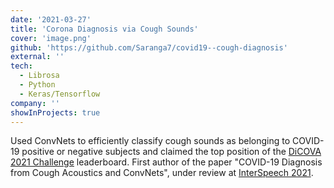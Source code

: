 ```yaml
---
date: '2021-03-27'
title: 'Corona Diagnosis via Cough Sounds'
cover: 'image.png'
github: 'https://github.com/Saranga7/covid19--cough-diagnosis'
external: ''
tech:
  - Librosa
  - Python
  - Keras/Tensorflow
company: ''
showInProjects: true
---
```


Used ConvNets to efficiently classify cough sounds as belonging to COVID-19 positive or negative subjects and claimed the top position of the [DiCOVA 2021 Challenge](https://dicova2021.github.io/) leaderboard. First author of the paper "COVID-19 Diagnosis from Cough Acoustics and ConvNets", under review at [InterSpeech 2021](https://www.interspeech2021.org/).